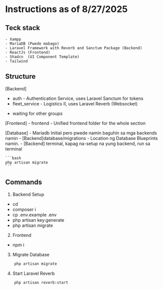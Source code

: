 # Instructions as of 8/27/2025

##  Teck stack
    - Xampp
    - MariaDB (Pwede mabago)
    - Laravel Framework with Reverb and Sanctum Package (Backend)
    - ReactJs (Frontend)
    - Shadcn  (UI Component Template)
    - Tailwind

##  Structure
[Backend]
- auth          - Authentication Service, uses Laravel Sanctum for tokens
- fleet_service - Logistics II, uses Laravel Reverb (Websocket)

* waiting for other groups

[Frontend]
    - frontend      - Unified frontend folder for the whole section

[Database]
    - Mariadb Initial pero pwede namin baguhin sa mga backends namin
    - [Backend]database/migrations - Location ng Database Blueprints namin.
    - [Backend] terminal, kapag na-setup na yung backend, run sa terminal

    ```bash
    php artisan migrate
    ```

##  Commands
1. Backend Setup
- cd <Backendfolder ex. auth>
- composer i
- cp .env.example .env
- php artisan key:generate
- php artisan migrate

2. Frontend
- npm i
3. Migrate Database

```bash
    php artisan migrate
```
4. Start Laravel Reverb

```bash
    php artisan reverb:start
```
    
    


        


        